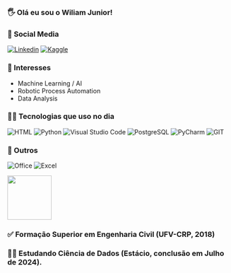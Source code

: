 ### 🖐️ Olá eu sou o Wiliam Junior! 

### 👥 Social Media
[![Linkedin](https://img.shields.io/badge/LinkedIn-0077B5?style=for-the-badge&logo=linkedin&logoColor=white)](https://www.linkedin.com/in/wiliamveras/)
[![Kaggle](https://img.shields.io/badge/Kaggle-20BEFF?style=for-the-badge&logo=Kaggle&logoColor=white)](https://www.kaggle.com/wiliamveras)

### 🤖 Interesses
- Machine Learning / AI
- Robotic Process Automation
- Data Analysis

### 👨‍💻 Tecnologias que uso no dia
![HTML](https://img.shields.io/badge/HTML-239120?style=for-the-badge&logo=html5&logoColor=white)
![Python](https://img.shields.io/badge/Python-14354C?style=for-the-badge&logo=python&logoColor=white)
![Visual Studio Code](https://img.shields.io/badge/Visual%20Studio%20Code-0078d7.svg?style=for-the-badge&logo=visual-studio-code&logoColor=white)
![PostgreSQL](https://img.shields.io/badge/PostgreSQL-316192?style=for-the-badge&logo=postgresql&logoColor=white)
![PyCharm](https://img.shields.io/badge/PyCharm-000000.svg?&style=for-the-badge&logo=PyCharm&logoColor=white)
![GIT](https://img.shields.io/badge/GIT-E44C30?style=for-the-badge&logo=git&logoColor=white)

### 📄 Outros
![Office](https://img.shields.io/badge/Microsoft_Office-D83B01?style=for-the-badge&logo=microsoft-office&logoColor=white)
![Excel](https://img.shields.io/badge/Microsoft_Excel-217346?style=for-the-badge&logo=microsoft-excel&logoColor=white)

[<img src="https://images.credly.com/size/110x110/images/0ca5f542-fb5e-4a22-9b7a-c1a1ce4c3db7/EndpointSecurity.png" width="100" height="100">](https://www.credly.com/badges/6e8da6e1-4dc4-4e3f-8358-3026426d9b41/public_url) 

### ✅ Formação Superior em Engenharia Civil (UFV-CRP, 2018)
### 🧑‍🎓 Estudando Ciência de Dados (Estácio, conclusão em Julho de 2024).
